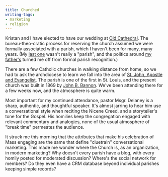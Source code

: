 ```yaml
---
title: Churched
writing-tags:
- marketing
- religion
---
```


Kristan and I have elected to have our wedding at [Old Cathedral][1].  The bureau-theo-cratic process for reserving the church assumed we were formally associated with a parish, which I haven't been for many, many years.  (My [last one][2] wasn't really a "parish", and the politics around [my father's][3] turned me off from formal parish recognition.)

There are a few Catholic churches in walking distance from home, so we had to ask the archdiocese to learn we fall into the area of [St. John, Apostle and Evangelist][4].  The parish is one of the first in St. Louis, and the present church was built in 1869 by [John B. Bannon][5].  We've been attending there for a few weeks now, and the atmosphere is quite warm.

Most important for my continued attendance, pastor Msgr. Delaney is a sharp, authentic, and thoughtful speaker.  It's almost jarring to hear him use a conversational style when reciting the Nicene Creed, and a storyteller's tone for the Gospel.  His homilies keep the congregation engaged with relevant commentary and analogies, none of the usual atmosphere of "break time" permeates the audience.

It struck me this morning that the attributes that make his celebration of Mass engaging are the same that define "cluetrain" conversational marketing.  This made me wonder where the Church is, as an organization, in modern marketing?  Why doesn't every parish have a blog, with every homily posted for moderated discussion?  Where's the social network for members?  Do they even have a CRM database beyond individual parishes keeping simple records?

   [1]: http://en.wikipedia.org/wiki/Basilica_of_St._Louis,_King_of_France
   [2]: http://www.slu.edu/departments/church/
   [3]: http://www.cathedralstl.org/
   [4]: http://www.archstl.org/parishes/154.shtml
   [5]: http://www.usgennet.org/usa/mo/county/stlouis/johnbannon.htm
